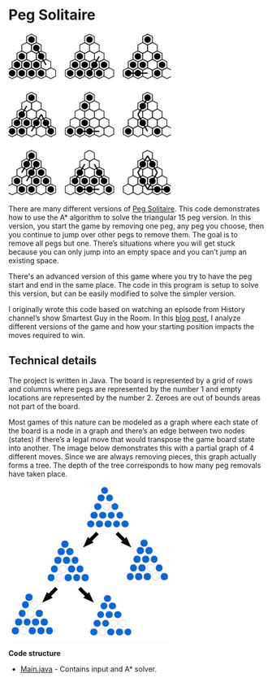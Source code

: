 # Peg Solitaire

![Peg Solitaire](/assets/peg-solitaire.jpeg)

There are many different versions of [Peg Solitaire](https://en.wikipedia.org/wiki/Peg_solitaire). This code demonstrates how to use the A* algorithm to solve the triangular 15 peg version. In this version, you start the game by removing one peg, any peg you choose, then you continue to jump over other pegs to remove them. The goal is to remove all pegs but one. There’s situations where you will get stuck because you can only jump into an empty space and you can’t jump an existing space.

There's an advanced version of this game where you try to have the peg start and end in the same place. The code in this program is setup to solve this version, but can be easily modified to solve the simpler version. 

I originally wrote this code based on watching an episode from History channel’s show Smartest Guy in the Room. In this [blog post](https://thefalc.com/2016/02/solving-peg-solitaire-as-seen-on-smartest-guy-in-the-room/), I analyze different versions of the game and how your starting position impacts the moves required to win.

## Technical details

The project is written in Java. The board is represented by a grid of rows and columns where pegs are represented by the number 1 and empty locations are represented by the number 2. Zeroes are out of bounds areas not part of the board.

Most games of this nature can be modeled as a graph where each state of the board is a node in a graph and there’s an edge between two nodes (states) if there’s a legal move that would transpose the game board state into another. The image below demonstrates this with a partial graph of 4 different moves. Since we are always removing pieces, this graph actually forms a tree. The depth of the tree corresponds to how many peg removals have taken place.

![Graph Example](/assets/graph_example.jpeg)

**Code structure**
* [Main.java](https://github.com/thefalc/peg-solitaire/blob/main/src/com/thefalc/main/Main.java) - Contains input and A* solver.

